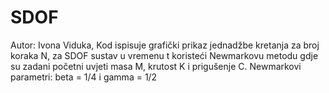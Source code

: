 # SDOF
Autor: Ivona Viduka,
Kod ispisuje grafički prikaz jednadžbe kretanja za broj koraka N, za SDOF sustav u vremenu t koristeći Newmarkovu metodu gdje su zadani početni uvjeti masa M, krutost K i prigušenje C. Newmarkovi parametri: beta = 1/4 i gamma = 1/2
